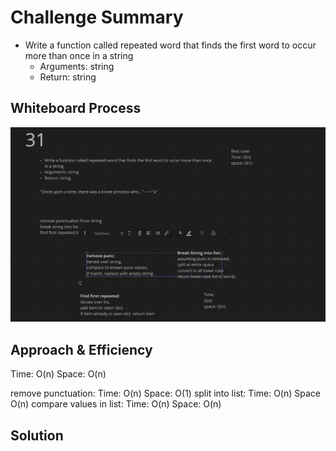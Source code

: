 # Challenge Summary
<!-- Description of the challenge -->

* Write a function called repeated word that finds the first word to occur more than once in a string
    * Arguments: string
    * Return: string

## Whiteboard Process
<!-- Embedded whiteboard image -->
![whiteboard](whiteboard.png)

## Approach & Efficiency
<!-- What approach did you take? Why? What is the Big O space/time for this approach? -->
Time: O(n)
Space: O(n)

remove punctuation: Time: O(n) Space: O(1)
split into list: Time: O(n) Space O(n)
compare values in list: Time: O(n) Space: O(n)

## Solution
<!-- Show how to run your code, and examples of it in action -->
